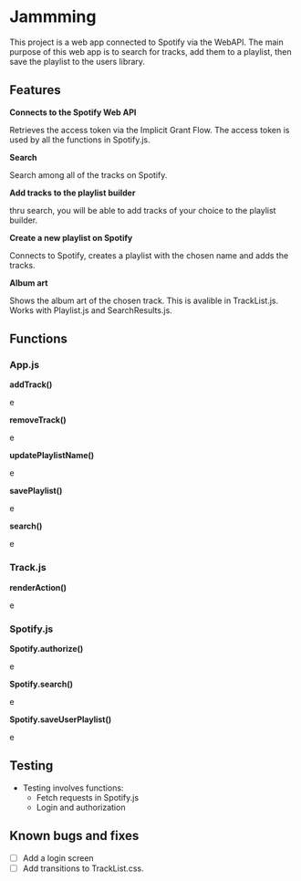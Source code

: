 # Jammming

This project is a web app connected to Spotify via the WebAPI. 
The main purpose of this web app is to search for tracks, add them to a playlist, then save the playlist to the users library.

## Features
**Connects to the Spotify Web API**
    
Retrieves the access token via the Implicit Grant Flow. 
The access token is used by all the functions in Spotify.js.

**Search**

Search among all of the tracks on Spotify.
    
**Add tracks to the playlist builder**
    
thru search, you will be able to add tracks of your choice to the playlist builder. 
    
**Create a new playlist on Spotify**
    
Connects to Spotify, creates a playlist with the chosen name and adds the tracks.

**Album art**

Shows the album art of the chosen track. This is avalible in TrackList.js. 
Works with Playlist.js and SearchResults.js.

## Functions
### App.js
**addTrack()**
    
e

**removeTrack()**
    
e

**updatePlaylistName()**
    
e

**savePlaylist()**

e

**search()**

e

### Track.js
**renderAction()**

e

### Spotify.js
**Spotify.authorize()**

e

**Spotify.search()**

e

**Spotify.saveUserPlaylist()**

e


## Testing

- Testing involves functions:
  - Fetch requests in Spotify.js
  - Login and authorization

## Known bugs and fixes

- [ ] Add a login screen 
- [ ] Add transitions to TrackList.css.